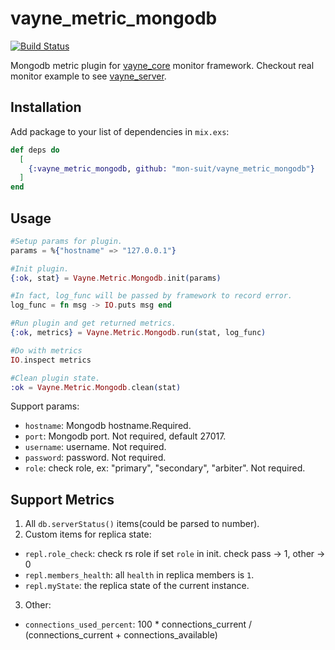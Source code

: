 # vayne_metric_mongodb
[![Build Status](https://travis-ci.org/mon-suit/vayne_metric_mongodb.svg?branch=master)](https://travis-ci.org/mon-suit/vayne_metric_mongodb)

Mongodb metric plugin for [vayne_core](https://github.com/mon-suit/vayne_core) monitor framework.
Checkout real monitor example to see [vayne_server](https://github.com/mon-suit/vayne_server).


## Installation

Add package to your list of dependencies in `mix.exs`:

```elixir
def deps do
  [
    {:vayne_metric_mongodb, github: "mon-suit/vayne_metric_mongodb"}
  ]
end
```

## Usage

```elixir
#Setup params for plugin.
params = %{"hostname" => "127.0.0.1"}

#Init plugin.
{:ok, stat} = Vayne.Metric.Mongodb.init(params)

#In fact, log_func will be passed by framework to record error.
log_func = fn msg -> IO.puts msg end

#Run plugin and get returned metrics.
{:ok, metrics} = Vayne.Metric.Mongodb.run(stat, log_func)

#Do with metrics
IO.inspect metrics

#Clean plugin state.
:ok = Vayne.Metric.Mongodb.clean(stat)
```

Support params:

* `hostname`: Mongodb hostname.Required.
* `port`: Mongodb port. Not required, default 27017.
* `username`: username. Not required.
* `password`: password. Not required.
* `role`: check role, ex: "primary", "secondary", "arbiter". Not required.

## Support Metrics

1. All `db.serverStatus()` items(could be parsed to number).
2. Custom items for replica state:
  * `repl.role_check`:  check rs role if set `role` in init. check pass -> 1, other -> 0
  * `repl.members_health`: all `health` in replica members is `1`.
  * `repl.myState`: the replica state of the current instance.
3. Other:
  * `connections_used_percent`: 100 * connections_current / (connections_current + connections_available)
